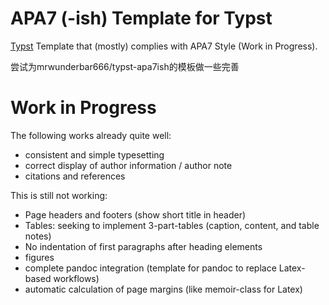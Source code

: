 # APA7 (-ish) Template for Typst

[Typst](https://typst.app/) Template that (mostly) complies with APA7 Style (Work in Progress).

尝试为mrwunderbar666/typst-apa7ish的模板做一些完善
# Work in Progress

The following works already quite well:

- consistent and simple typesetting
- correct display of author information / author note
- citations and references

This is still not working:

- Page headers and footers (show short title in header)
- Tables: seeking to implement 3-part-tables (caption, content, and table notes)
- No indentation of first paragraphs after heading elements
- figures 
- complete pandoc integration (template for pandoc to replace Latex-based workflows)
- automatic calculation of page margins (like memoir-class for Latex)